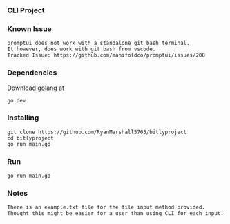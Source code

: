 ### CLI Project

### Known Issue
```
promptui does not work with a standalone git bash terminal. 
It however, does work with git bash from vscode.
Tracked Issue: https://github.com/manifoldco/promptui/issues/208 
```
### Dependencies
Download golang at 
```
go.dev
```

### Installing
```
git clone https://github.com/RyanMarshall5765/bitlyproject
cd bitlyproject
go run main.go
```

### Run
```
go run main.go
```


### Notes
```
There is an example.txt file for the file input method provided. 
Thought this might be easier for a user than using CLI for each input.
```
